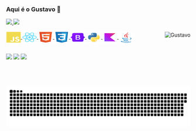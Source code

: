 ###  Aqui é o Gustavo 👋


<div>
  <a href="https://github.com/GustavoLCarlin">
  <img height = "150em" src = "https://github-readme-stats.vercel.app/api?username=GustavoLCarlin&show_icons=true&theme=dark&include_all_commits=true&count_private=true" />
  <img height = "150em" src = "https://github-readme-stats.vercel.app/api/top-langs/?username=GustavoLCarlin&layout=compact&langs_count=16&theme=dark" />
</div>
  
  
  
  <div style = "display: inline_block"> <br>
  <img align = "center" alt = "Gustavo-Js" height = "30" width = "40" src = "https://raw.githubusercontent.com/devicons/devicon/master/icons/javascript/javascript-plain.svg ">
  <img align = "center" alt = "Gustavo-React" height = "30" width = "40" src = "https://raw.githubusercontent.com/devicons/devicon/master/icons/react/react-original.svg ">
  <img align = "center" alt = "Gustavo-HTML" height = "30" width = "40" src = "https://raw.githubusercontent.com/devicons/devicon/master/icons/html5/html5-original.svg ">
  <img align = "center" alt = "Gustavo-CSS" height = "30" width = "40" src = "https://raw.githubusercontent.com/devicons/devicon/master/icons/css3/css3-original.svg ">
  <img align = "center" alt = "Gustavo-BootsTrap" height = "30" width = "40" src = "https://raw.githubusercontent.com/devicons/devicon/master/icons/bootstrap/bootstrap-original.svg ">  
  <img align = "center" alt = "Gustavo-Python" height = "30" width = "40" src = "https://raw.githubusercontent.com/devicons/devicon/master/icons/python/python-original.svg ">
  <img align = "center" alt = "Gustavo-Kotlin" height = "30" width = "40" src = "https://raw.githubusercontent.com/devicons/devicon/master/icons/kotlin/kotlin-original.svg ">
  <img align = "center" alt = "Gustavo-Java" height = "30" width = "40" src = "https://raw.githubusercontent.com/devicons/devicon/master/icons/java/java-original.svg ">
  <img align = "right" alt = "Gustavo" height = "150"  src = "https://c.tenor.com/Z_Ah8rkdZ4YAAAAC/walking-code.gif">
</div>
  
  ##
  
<div>
  <a href="https://api.whatsapp.com/send?phone=5511989683451" target= "_blank"><img src="https://img.shields.io/badge/WhatsApp-25D366?style=for-the-badge&logo=whatsapp&logoColor=white" target="_blank"></a>
  <a href = "https://www.linkedin.com/in/Gustavo-b9520a200" target="_blank"><img src="https://img.shields.io/badge/LinkedIn-0077B5?style=for-the-badge&logo=linkedin&logoColor=white" target="_blank"></a> 
   <a href = "mailto: gustavolcarlin@gmail.com" target="_blank"><img src="https://img.shields.io/badge/Gmail-D14836?style=for-the-badge&logo=gmail&logoColor=white" target="_blank"></a> 
</div>
  
 ![Snake animation](https://github.com/GustavoLCarlin/GustavoLCarlin/blob/output/github-contribution-grid-snake.svg)
